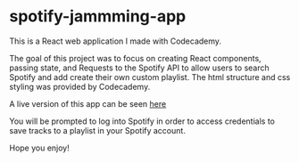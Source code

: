 # spotify-jammming-app

This is a React web application I made with Codecademy.

The goal of this project was to focus on creating React components,
passing state, and Requests to the Spotify API to allow users to 
search Spotify and add create their own custom playlist. The 
html structure and css styling was provided by Codecademy. 

A live version of this app can be seen [here](https://we_be_jammming.surge.sh/)

You will be prompted to log into Spotify in order to access credentials 
to save tracks to a playlist in your Spotify account.

Hope you enjoy!
